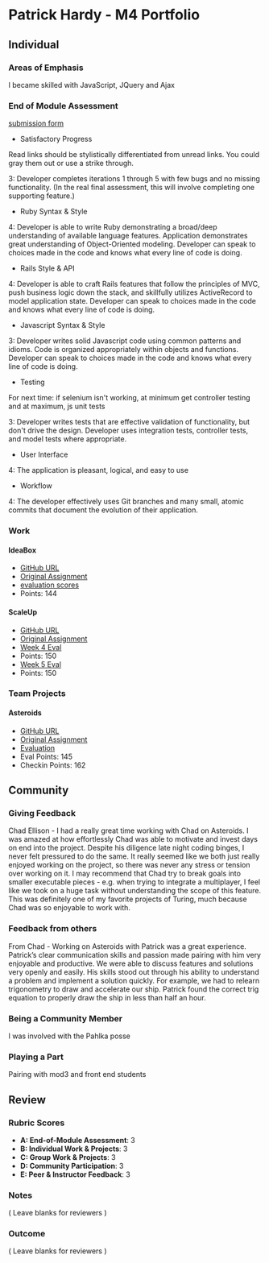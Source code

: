 # Patrick Hardy - M4 Portfolio
## Individual

### Areas of Emphasis

I became skilled with JavaScript, JQuery and Ajax

### End of Module Assessment

[submission form](https://gist.github.com/patrickwhardy/646ddd671d203412cd911c684642ede5)
* Satisfactory Progress

Read links should be stylistically differentiated from unread links. You could gray them out or use a strike through.

3: Developer completes iterations 1 through 5 with few bugs and no missing functionality. (In the real final assessment, this will involve completing one supporting feature.)
* Ruby Syntax & Style

4: Developer is able to write Ruby demonstrating a broad/deep understanding of available language features. Application demonstrates great understanding of Object-Oriented modeling. Developer can speak to choices made in the code and knows what every line of code is doing.
* Rails Style & API

4: Developer is able to craft Rails features that follow the principles of MVC, push business logic down the stack, and skillfully utilizes ActiveRecord to model application state. Developer can speak to choices made in the code and knows what every line of code is doing.
* Javascript Syntax & Style

3: Developer writes solid Javascript code using common patterns and idioms. Code is organized appropriately within objects and functions. Developer can speak to choices made in the code and knows what every line of code is doing.
* Testing

For next time: if selenium isn't working, at minimum get controller testing and at maximum, js unit tests

3: Developer writes tests that are effective validation of functionality, but don't drive the design. Developer uses integration tests, controller tests, and model tests where appropriate.
* User Interface

4: The application is pleasant, logical, and easy to use
* Workflow

4: The developer effectively uses Git branches and many small, atomic commits that document the evolution of their application.

### Work

#### IdeaBox

* [GitHub URL](https://github.com/patrickwhardy/idea_box)
* [Original Assignment](https://github.com/turingschool/curriculum/blob/master/source/projects/revenge_of_idea_box.markdown)
* [evaluation scores](https://github.com/turingschool/ruby-submissions/blob/master/1602/module_4_assignments/ideabox2.0/patrick-hardy/ideabox-readme.md)
* Points: 144

#### ScaleUp

* [GitHub URL](https://github.com/patrickwhardy/web-keys)
* [Original Assignment](https://github.com/turingschool/curriculum/blob/master/source/projects/the_scale_up.markdown)
* [Week 4 Eval](https://github.com/turingschool/ruby-submissions/blob/master/1602/module_4_assignments/scale-up-wk-4/patrick-check-in.md)
* Points: 150
* [Week 5 Eval](https://github.com/turingschool/ruby-submissions/blob/master/1602/module_4_assignments/scale-up-wk-5/patrick-hardy/web-keys-wk-5.md)
* Points: 150

### Team Projects

#### Asteroids

* [GitHub URL](https://github.com/patrickwhardy/asteroids)
* [Original Assignment](https://github.com/turingschool/lesson_plans/blob/master/ruby_04-apis_and_scalability/gametime_project.markdown)
* [Evaluation](https://github.com/turingschool/ruby-submissions/blob/master/1602/module_4_assignments/gametime/chad-patrick/submission_form.md)
* Eval Points: 145
* Checkin Points: 162

## Community

### Giving Feedback

Chad Ellison - I had a really great time working with Chad on Asteroids. I was amazed at how effortlessly Chad was able to motivate and invest days on end into the project. Despite his diligence late night coding binges, I never felt pressured to do the same. It really seemed like we both just really enjoyed working on the project, so there was never any stress or tension over working on it. I may recommend that Chad try to break goals into smaller executable pieces - e.g. when trying to integrate a multiplayer, I feel like we took on a huge task without understanding the scope of this feature. This was definitely one of my favorite projects of Turing, much because Chad was so enjoyable to work with.

### Feedback from others

From Chad - Working on Asteroids with Patrick was a great experience. Patrick’s clear communication skills and passion made pairing with him very enjoyable and productive. We were able to discuss features and solutions very openly and easily. His skills stood out through his ability to understand a problem and implement a solution quickly. For example, we had to relearn trigonometry to draw and accelerate our ship. Patrick found the correct trig equation to properly draw the ship in less than half an hour.

### Being a Community Member

I was involved with the Pahlka posse

### Playing a Part

Pairing with mod3 and front end students

## Review

### Rubric Scores

* **A: End-of-Module Assessment**: 3
* **B: Individual Work & Projects**: 3
* **C: Group Work & Projects**: 3
* **D: Community Participation**: 3
* **E: Peer & Instructor Feedback**: 3

### Notes

( Leave blanks for reviewers )

### Outcome

( Leave blanks for reviewers )
